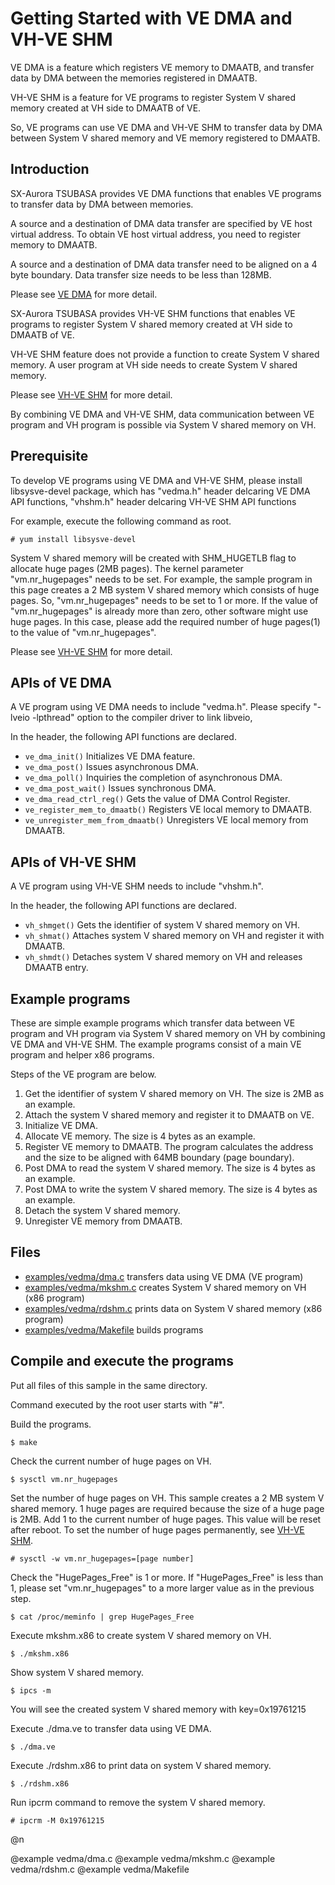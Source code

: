 # Getting Started with VE DMA and VH-VE SHM
VE DMA is a feature which registers VE memory to DMAATB, and transfer data by DMA between the memories registered in DMAATB.

VH-VE SHM is a feature for VE programs to register System V shared memory created at VH side to DMAATB of VE. 

So, VE programs can use VE DMA and VH-VE SHM to transfer data by DMA between System V shared memory and VE memory registered to DMAATB.  

## Introduction
SX-Aurora TSUBASA provides VE DMA functions that enables VE programs to transfer data by DMA between memories.

A source and a destination of DMA data transfer are specified by VE host virtual address.
To obtain VE host virtual address, you need to register memory to DMAATB.

A source and a destination of DMA data transfer need to be aligned on a 4 byte boundary.
Data transfer size needs to be less than 128MB. 

Please see [VE DMA](group__vedma.html#details) for more detail.

SX-Aurora TSUBASA provides VH-VE SHM functions that enables VE programs to register System V shared memory created at VH side to DMAATB of VE.

VH-VE SHM feature does not provide a function to create System V shared memory. A user program at VH side needs to create System V shared memory. 

Please see [VH-VE SHM](group__vhshm.html#details) for more detail.

By combining VE DMA and VH-VE SHM, data communication between VE program and VH program is possible via System V shared memory on VH.

## Prerequisite
To develop VE programs using VE DMA and VH-VE SHM, please install libsysve-devel package, 
which has "vedma.h" header delcaring VE DMA API functions, "vhshm.h" header delcaring VH-VE SHM API functions

For example, execute the following command as root.
~~~
# yum install libsysve-devel
~~~
System V shared memory will be created with SHM_HUGETLB flag to allocate huge pages (2MB pages).
The kernel parameter "vm.nr_hugepages" needs to be set.
For example, the sample program in this page creates a 2 MB system V shared memory which consists of huge pages. So, "vm.nr_hugepages" needs to be set to 1 or more.
If the value of "vm.nr_hugepages" is already more than zero, other software might use huge pages. In this case, please add the required number of huge pages(1) to the value of "vm.nr_hugepages".

Please see [VH-VE SHM](group__vhshm.html#details) for more detail.

## APIs of VE DMA
A VE program using VE DMA needs to include "vedma.h".
Please specify "-lveio -lpthread" option to the compiler driver to link libveio,

In the header, the following API functions are declared.
- `ve_dma_init()` Initializes VE DMA feature.
- `ve_dma_post()` Issues asynchronous DMA.
- `ve_dma_poll()` Inquiries the completion of asynchronous DMA.
- `ve_dma_post_wait()` Issues synchronous DMA.
- `ve_dma_read_ctrl_reg()` Gets the value of DMA Control Register.
- `ve_register_mem_to_dmaatb()`  Registers VE local memory to DMAATB.
- `ve_unregister_mem_from_dmaatb()`  Unregisters VE local memory from DMAATB.

## APIs of VH-VE SHM
A VE program using VH-VE SHM needs to include "vhshm.h".

In the header, the following API functions are declared.
- `vh_shmget()` Gets the identifier of system V shared memory on VH.
- `vh_shmat()` Attaches system V shared memory on VH and register it with DMAATB.
- `vh_shmdt()` Detaches system V shared memory on VH and releases DMAATB entry.

## Example programs
These are simple example programs which transfer data between VE program and VH program via System V shared memory on VH by combining VE DMA and VH-VE SHM. The example programs consist of a main VE program and helper x86 programs.

Steps of the VE program are below.

1. Get the identifier of system V shared memory on VH. The size is 2MB as an example.
2. Attach the system V shared memory and register it to DMAATB on VE.
3. Initialize VE DMA.
4. Allocate VE memory. The size is 4 bytes as an example.
5. Register VE memory to DMAATB. The program calculates the address and the size to be aligned with 64MB boundary (page boundary).
6. Post DMA to read the system V shared memory. The size is 4 bytes as an example.
7. Post DMA to write the system V shared memory. The size is 4 bytes as an example.
8. Detach the system V shared memory.
9. Unregister VE memory from DMAATB.

## Files

 - [examples/vedma/dma.c](vedma_2dma_8c-example.html) transfers data using VE DMA (VE program)
 - [examples/vedma/mkshm.c](vedma_2mkshm_8c-example.html) creates System V shared memory on VH (x86 program)
 - [examples/vedma/rdshm.c](vedma_2rdshm_8c-example.html) prints data on System V shared memory (x86 program)
 - [examples/vedma/Makefile](vedma_2Makefile-example.html) builds programs


## Compile and execute the programs

Put all files of this sample in the same directory.

Command executed by the root user starts with "#".

Build the programs.
~~~
$ make
~~~
Check the current number of huge pages on VH.
~~~
$ sysctl vm.nr_hugepages
~~~

Set the number of huge pages on VH.
This sample creates a 2 MB system V shared memory. 1 huge pages are required because the size of a huge page is 2MB.
Add 1 to the current number of huge pages. This value will be reset after reboot. To set the number of huge pages permanently, see [VH-VE SHM](group__vhshm.html#details).
~~~
# sysctl -w vm.nr_hugepages=[page number]
~~~
Check the "HugePages_Free" is 1 or more.
If "HugePages_Free" is less than 1, please set "vm.nr_hugepages" to a more larger value as in the previous step.
~~~
$ cat /proc/meminfo | grep HugePages_Free
~~~
Execute mkshm.x86 to create system V shared memory on VH.
~~~
$ ./mkshm.x86
~~~
Show system V shared memory.
~~~
$ ipcs -m
~~~
You will see the created system V shared memory with key=0x19761215

Execute ./dma.ve to transfer data using VE DMA.

~~~
$ ./dma.ve
~~~
Execute ./rdshm.x86 to print data on system V shared memory.

~~~
$ ./rdshm.x86
~~~
Run ipcrm command to remove the system V shared memory.
~~~
# ipcrm -M 0x19761215
~~~
@n

@example vedma/dma.c
@example vedma/mkshm.c
@example vedma/rdshm.c
@example vedma/Makefile
